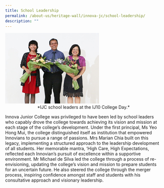 ```yaml
---
title: School Leadership
permalink: /about-us/heritage-wall/innova-jc/school-leadership/
description: ""
---
```

<img src="/images/innovajc11.jpg" style="width:60%">

<center>*IJC school leaders at the IJ10 College Day.*</center>

Innova Junior College was privileged to have been led by school leaders who capably drove the college towards achieving its vision and mission at each stage of the college’s development. Under the first principal, Ms Yeo Hong Mui, the college distinguished itself as institution that empowered Innovians to pursue a range of passions. Mrs Marian Chia built on this legacy, implementing a structured approach to the leadership development of all students. Her memorable mantra, ‘High Care, High Expectations, reflected each Innovian’s pursuit of excellence within a supportive environment. Mr Michael de Silva led the college through a process of re-envisioning, updating the college’s vision and mission to prepare students for an uncertain future. He also steered the college through the merger process, inspiring confidence amongst staff and students with his consultative approach and visionary leadership.